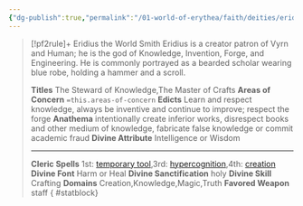 ```yaml
---
{"dg-publish":true,"permalink":"/01-world-of-erythea/faith/deities/eridius/","title":"Eridius the World Smith","tags":["Deity"],"dgShowInlineTitle":true,"noteIcon":""}
---
```


>[!pf2rule]+ Eridius the World Smith
>Eridius is a creator patron of Vyrn and Human; he is the god of Knowledge, Invention, Forge, and Engineering. He is commonly portrayed as a bearded scholar wearing blue robe, holding a hammer and a scroll.
> 
> **Titles**  The Steward of Knowledge,The Master of Crafts
> **Areas of Concern**  `=this.areas-of-concern`
> **Edicts**  Learn and respect knowledge, always be inventive and continue to improve; respect the forge
> **Anathema**  intentionally create inferior works, disrespect books and other medium of knowledge, fabricate false knowledge or commit academic fraud
> **Divine Attribute**  Intelligence or Wisdom
> 
> ---
> 
> **Cleric Spells** 1st: [temporary tool](https://pf2easy.com/index.php?id=5108&name=temporary_tool),3rd: [hypercognition](https://pf2easy.com/index.php?id=1370&name=hypercognition),4th: [creation](https://pf2easy.com/index.php?id=1268&name=creation)
> **Divine Font**  Harm or Heal
> **Divine Sanctification**  holy
> **Divine Skill**  Crafting
> **Domains**  Creation,Knowledge,Magic,Truth
> **Favored Weapon**  staff 
{ #statblock}


 